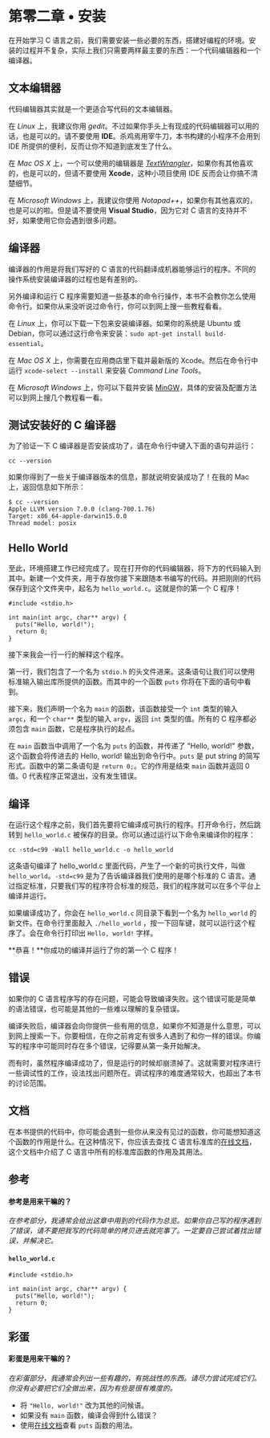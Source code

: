 # 第零二章 • 安装

在开始学习 C 语言之前，我们需要安装一些必要的东西，搭建好编程的环境。安装的过程并不复杂，实际上我们只需要两样最主要的东西：一个代码编辑器和一个编译器。

## 文本编辑器

代码编辑器其实就是一个更适合写代码的文本编辑器。

在 *Linux* 上，我建议你用 *gedit*。不过如果你手头上有现成的代码编辑器可以用的话，也是可以的。请不要使用  **IDE**。杀鸡焉用宰牛刀，本书构建的小程序不会用到 IDE 所提供的便利，反而让你不知道到底发生了什么。

在 *Mac OS X* 上，一个可以使用的编辑器是 [*TextWrangler*](http://www.barebones.com/products/textwrangler/)，如果你有其他喜欢的，也是可以的，但请不要使用 **Xcode**，这种小项目使用 IDE 反而会让你搞不清楚细节。

在 *Microsoft Windows* 上，我建议你使用 *Notapad++*，如果你有其他喜欢的，也是可以的啦。但是请不要使用 **Visual Studio**，因为它对 C 语言的支持并不好，如果使用它你会遇到很多问题。

## 编译器

编译器的作用是将我们写好的 C 语言的代码翻译成机器能够运行的程序。不同的操作系统安装编译器的过程也是有差别的。

另外编译和运行 C 程序需要知道一些基本的命令行操作，本书不会教你怎么使用命令行。如果你从来没听说过命令行，你可以到网上搜一些教程看看。

在 *Linux* 上，你可以下载一下包来安装编译器。如果你的系统是 Ubuntu 或 Debian，你可以通过这行命令来安装：`sudo apt-get install build-essential`。

在 *Mac OS X* 上，你需要在应用商店里下载并最新版的 Xcode。然后在命令行中运行 `xcode-select --install` 来安装 *Command Line Tools*。

在 *Microsoft Windows* 上，你可以下载并安装 [MinGW](http://www.mingw.org/)，具体的安装及配置方法可以到网上搜几个教程看一看。

## 测试安装好的 C 编译器

为了验证一下 C 编译器是否安装成功了，请在命令行中键入下面的语句并运行：

    cc --version

如果你得到了一些关于编译器版本的信息，那就说明安装成功了！在我的 Mac 上，返回信息如下所示：

    $ cc --version
    Apple LLVM version 7.0.0 (clang-700.1.76)
    Target: x86_64-apple-darwin15.0.0
    Thread model: posix

## Hello World

至此，环境搭建工作已经完成了。现在打开你的代码编辑器，将下方的代码输入到其中。新建一个文件夹，用于存放你接下来跟随本书编写的代码。并把刚刚的代码保存到这个文件夹中，起名为 `hello_world.c`。这就是你的第一个 C 程序！

    #include <stdio.h>

    int main(int argc, char** argv) {
      puts("Hello, world!");
      return 0;
    }

接下来我会一行一行的解释这个程序。

第一行，我们包含了一个名为 `stdio.h` 的头文件进来。这条语句让我们可以使用标准输入输出库所提供的函数。而其中的一个函数 `puts` 你将在下面的语句中看到。

接下来，我们声明一个名为 `main` 的函数，该函数接受一个 `int` 类型的输入 `argc`，和一个 `char**` 类型的输入 `argv`，返回 `int` 类型的值。所有的 C 程序都必须包含 `main` 函数，它是程序执行的起点。

在 `main` 函数当中调用了一个名为 `puts` 的函数，并传递了 "Hello, world!" 参数，这个函数会将传进去的 Hello, world! 输出到命令行中。`puts` 是 put string 的简写形式。函数中的第二条语句是 `return 0;`。它的作用是结束 `main` 函数并返回 0 值。0 代表程序正常退出，没有发生错误。

## 编译

在运行这个程序之前，我们首先要将它编译成可执行的程序。打开命令行，然后跳转到 `hello_world.c` 被保存的目录。你可以通过运行以下命令来编译你的程序：

    cc -std=c99 -Wall hello_world.c -o hello_world
    
这条语句编译了 hello_world.c 里面代码，产生了一个新的可执行文件，叫做 `hello_world`。`-std=c99` 是为了告诉编译器我们使用的是哪个标准的 C 语言。通过指定标准，只要我们写的程序符合标准的规范，我们的程序就可以在多个平台上编译并运行。

如果编译成功了，你会在 `hello_world.c` 同目录下看到一个名为 `hello_world` 的新文件。在命令行里面敲入 `./hello_world` ，按一下回车键，就可以运行这个程序了。会在命令行打印出 `Hello, world!` 字样。

**恭喜！**你成功的编译并运行了你的第一个 C 程序！

## 错误

如果你的 C 语言程序写的存在问题，可能会导致编译失败。这个错误可能是简单的语法错误，也可能是其他的一些难以理解的复杂错误。

编译失败后，编译器会向你提供一些有用的信息，如果你不知道是什么意思，可以到网上搜索一下。你要相信，在你之前肯定有很多人遇到了和你一样的错误。你编写的程序中可能同时存在多个错误，记得要从第一条开始解决。

而有时，虽然程序编译成功了，但是运行的时候却崩溃掉了。这就需要对程序进行一些调试性的工作，设法找出问题所在。调试程序的难度通常较大，也超出了本书的讨论范围。

## 文档

在本书提供的代码中，你可能会遇到一些你从来没有见过的函数，你可能想知道这个函数的作用是什么。在这种情况下，你应该去查找 C 语言标准库的[在线文档](http://en.cppreference.com/w/c)，这个文档中介绍了 C 语言中所有的标准库函数的作用及其用法。

## 参考

#### 参考是用来干嘛的？

*在参考部分，我通常会给出这章中用到的代码作为总览。如果你自己写的程序遇到了错误，请不要把我写的代码简单的拷贝进去就完事了。一定要自己尝试着找出错误，并解决它。*

#### `hello_world.c`

    #include <stdio.h>

    int main(int argc, char** argv) {
      puts("Hello, world!");
      return 0;
    }

## 彩蛋

#### 彩蛋是用来干嘛的？

*在彩蛋部分，我通常会列出一些有趣的，有挑战性的东西。请尽力尝试完成它们。你没有必要把它们全做出来，因为有些是很有难度的。*

* 将 `"Hello, world!"` 改为其他的问候语。
* 如果没有 `main` 函数，编译会得到什么错误？
* 使用[在线文档](http://en.cppreference.com/w/c)查看 `puts` 函数的用法。
